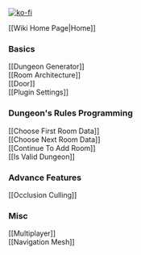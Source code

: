 [![ko-fi](https://ko-fi.com/img/githubbutton_sm.svg)](https://ko-fi.com/M4M3NW2JV)

[[Wiki Home Page|Home]]

### Basics
[[Dungeon Generator]]\
[[Room Architecture]]\
[[Door]]\
[[Plugin Settings]]
### Dungeon's Rules Programming
[[Choose First Room Data]]\
[[Choose Next Room Data]]\
[[Continue To Add Room]]\
[[Is Valid Dungeon]]
### Advance Features
[[Occlusion Culling]]
### Misc
[[Multiplayer]]\
[[Navigation Mesh]]